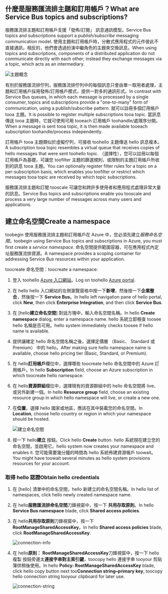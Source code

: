 ## <a name="what-are-service-bus-topics-and-subscriptions"></a><span data-ttu-id="0149f-101">什麼是服務匯流排主題和訂用帳戶？</span><span class="sxs-lookup"><span data-stu-id="0149f-101">What are Service Bus topics and subscriptions?</span></span>
<span data-ttu-id="0149f-102">服務匯流排主題和訂用帳戶支援「發佈/訂閱」  訊息通訊模型。</span><span class="sxs-lookup"><span data-stu-id="0149f-102">Service Bus topics and subscriptions support a *publish/subscribe* messaging communication model.</span></span> <span data-ttu-id="0149f-103">使用主題和訂用帳戶時，分散式應用程式的元件彼此不直接通訊，相反的，他們會透過扮演中繼角色的主題來交換訊息。</span><span class="sxs-lookup"><span data-stu-id="0149f-103">When using topics and subscriptions, components of a distributed application do not communicate directly with each other; instead they exchange messages via a topic, which acts as an intermediary.</span></span>

![主題概念](./media/howto-service-bus-topics/sb-topics-01.png)

<span data-ttu-id="0149f-105">有別於服務匯流排佇列，服務匯流排佇列中的每個訊息只會由單一取用者處理，主題和訂用帳戶採用發佈/訂用帳戶模式，提供一對多的通訊形式。</span><span class="sxs-lookup"><span data-stu-id="0149f-105">In contrast with Service Bus queues, in which each message is processed by a single consumer, topics and subscriptions provide a "one-to-many" form of communication, using a publish/subscribe pattern.</span></span> <span data-ttu-id="0149f-106">就可以註冊多個訂用帳戶 tooa 主題。</span><span class="sxs-lookup"><span data-stu-id="0149f-106">It is possible to register multiple subscriptions tooa topic.</span></span> <span data-ttu-id="0149f-107">當訊息傳送 tooa 主題時，它就可使用可用 tooeach 訂用帳戶 toohandle/處理序分開。</span><span class="sxs-lookup"><span data-stu-id="0149f-107">When a message is sent tooa topic, it is then made available tooeach subscription toohandle/process independently.</span></span>

<span data-ttu-id="0149f-108">訂用帳戶 tooa 主題類似於虛擬佇列，可接收 toohello 主題傳送 hello 訊息複本。</span><span class="sxs-lookup"><span data-stu-id="0149f-108">A subscription tooa topic resembles a virtual queue that receives copies of hello messages that were sent toohello topic.</span></span> <span data-ttu-id="0149f-109">（選擇性），您可以註冊以每個訂用帳戶為基礎，可讓您 toofilter 主題的篩選規則，或限制的主題訂用帳戶所收到的訊息 tooa 主題。</span><span class="sxs-lookup"><span data-stu-id="0149f-109">You can optionally register filter rules for a topic on a per-subscription basis, which enables you toofilter or restrict which messages tooa topic are received by which topic subscriptions.</span></span>

<span data-ttu-id="0149f-110">服務匯流排主題和訂閱 tooscale 可讓您和跨許多使用者和應用程式處理非常大量的訊息。</span><span class="sxs-lookup"><span data-stu-id="0149f-110">Service Bus topics and subscriptions enable you tooscale and process a very large number of messages across many users and applications.</span></span>

## <a name="create-a-namespace"></a><span data-ttu-id="0149f-111">建立命名空間</span><span class="sxs-lookup"><span data-stu-id="0149f-111">Create a namespace</span></span>
<span data-ttu-id="0149f-112">toobegin 使用服務匯流排主題和訂用帳戶在 Azure 中，您必須先建立*服務命名空間*。</span><span class="sxs-lookup"><span data-stu-id="0149f-112">toobegin using Service Bus topics and subscriptions in Azure, you must first create a *service namespace*.</span></span> <span data-ttu-id="0149f-113">命名空間提供範圍容器，可在應用程式內定址服務匯流排資源。</span><span class="sxs-lookup"><span data-stu-id="0149f-113">A namespace provides a scoping container for addressing Service Bus resources within your application.</span></span>

<span data-ttu-id="0149f-114">toocreate 命名空間：</span><span class="sxs-lookup"><span data-stu-id="0149f-114">toocreate a namespace:</span></span>

1. <span data-ttu-id="0149f-115">登入 toohello [Azure 入口網站][Azure portal]。</span><span class="sxs-lookup"><span data-stu-id="0149f-115">Log on toohello [Azure portal][Azure portal].</span></span>
2. <span data-ttu-id="0149f-116">在 hello hello 入口網站的左側瀏覽窗格中按一下**新增**，然後按一下**企業整合**，然後按一下 **Service Bus**。</span><span class="sxs-lookup"><span data-stu-id="0149f-116">In hello left navigation pane of hello portal, click **New**, then click **Enterprise Integration**, and then click **Service Bus**.</span></span>
3. <span data-ttu-id="0149f-117">在 [hello**建立命名空間**] 對話方塊中，輸入命名空間名稱。</span><span class="sxs-lookup"><span data-stu-id="0149f-117">In hello **Create namespace** dialog, enter a namespace name.</span></span> <span data-ttu-id="0149f-118">hello 系統立即檢查 toosee hello 名稱是否可用。</span><span class="sxs-lookup"><span data-stu-id="0149f-118">hello system immediately checks toosee if hello name is available.</span></span>
4. <span data-ttu-id="0149f-119">提供讓確定 hello 命名空間名稱之後，選擇定價層 （Basic、 Standard 或 Premium） 中的 hello。</span><span class="sxs-lookup"><span data-stu-id="0149f-119">After making sure hello namespace name is available, choose hello pricing tier (Basic, Standard, or Premium).</span></span>
5. <span data-ttu-id="0149f-120">在 hello**訂用帳戶**欄位中，選擇哪些 toocreate hello 命名空間中的 Azure 訂用帳戶。</span><span class="sxs-lookup"><span data-stu-id="0149f-120">In hello **Subscription** field, choose an Azure subscription in which toocreate hello namespace.</span></span>
6. <span data-ttu-id="0149f-121">在 hello**資源群組**欄位中，選擇現有的資源群組中的 hello 命名空間將 live、 或另外新建一個。</span><span class="sxs-lookup"><span data-stu-id="0149f-121">In hello **Resource group** field, choose an existing resource group in which hello namespace will live, or create a new one.</span></span>      
7. <span data-ttu-id="0149f-122">在**位置**，選擇 hello 國家或地區，應該在其中裝載您的命名空間。</span><span class="sxs-lookup"><span data-stu-id="0149f-122">In **Location**, choose hello country or region in which your namespace should be hosted.</span></span>
   
    ![建立命名空間][create-namespace]
8. <span data-ttu-id="0149f-124">按一下 hello**建立** 按鈕。</span><span class="sxs-lookup"><span data-stu-id="0149f-124">Click hello **Create** button.</span></span> <span data-ttu-id="0149f-125">hello 系統現在建立您的命名空間，並啟用它。</span><span class="sxs-lookup"><span data-stu-id="0149f-125">hello system now creates your namespace and enables it.</span></span> <span data-ttu-id="0149f-126">您可能需要幾分鐘的時間為 hello 系統佈建資源帳戶 toowait。</span><span class="sxs-lookup"><span data-stu-id="0149f-126">You might have toowait several minutes as hello system provisions resources for your account.</span></span>

### <a name="obtain-hello-credentials"></a><span data-ttu-id="0149f-127">取得 hello 認證</span><span class="sxs-lookup"><span data-stu-id="0149f-127">Obtain hello credentials</span></span>
1. <span data-ttu-id="0149f-128">在 [hello] 清單中的命名空間，hello 新建立的命名空間名稱。</span><span class="sxs-lookup"><span data-stu-id="0149f-128">In hello list of namespaces, click hello newly created namespace name.</span></span>
2. <span data-ttu-id="0149f-129">在 hello**服務匯流排命名空間**刀鋒視窗中，按一下 **共用存取原則**。</span><span class="sxs-lookup"><span data-stu-id="0149f-129">In hello **Service Bus namespace** blade, click **Shared access policies**.</span></span>
3. <span data-ttu-id="0149f-130">在 hello**共用存取原則**刀鋒視窗中，按一下  **RootManageSharedAccessKey**。</span><span class="sxs-lookup"><span data-stu-id="0149f-130">In hello **Shared access policies** blade, click **RootManageSharedAccessKey**.</span></span>
   
    ![connection-info][connection-info]
4. <span data-ttu-id="0149f-132">在 hello**原則： RootManageSharedAccessKey**刀鋒視窗中，按一下 hello 複製 按鈕旁邊太**連接字串對主索引鍵**，toocopy hello 連接字串 tooyour 剪貼簿供稍後使用。</span><span class="sxs-lookup"><span data-stu-id="0149f-132">In hello **Policy: RootManageSharedAccessKey** blade, click hello copy button next too**Connection string–primary key**, toocopy hello connection string tooyour clipboard for later use.</span></span>
   
    ![connection-string][connection-string]

[Azure portal]: https://portal.azure.com
[create-namespace]: ./media/howto-service-bus-topics/create-namespace.png
[connection-info]: ./media/howto-service-bus-topics/connection-info.png
[connection-string]: ./media/howto-service-bus-topics/connection-string.png


